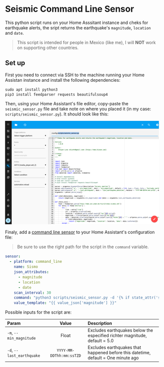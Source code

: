 # Seismic Command Line Sensor

This python script runs on your Home Asssitant instance and cheks for earthquake alerts, the sript returns the earthquake's `magnitude`, `location` and `date`.

> This script is intended for people in Mexico (like me), I will **NOT** work on supporting other countries.

## Set up

First you need to connect via SSH to the machine running your Home Assistan instance and install the following dependencies:

```
sudo apt install python3
pip3 install feedparser requests beautifulsoup4
```

Then, using your Home Assistant's file editor, copy-paste the `seismic_sensor.py` file and take note on where you placed it (in my case: `scripts/seismic_sensor.py`). It should look like this:

![Home Assistant File Editor Seismic Sensor](../res/HomeAssistantFileEditorSeismicSensor.png?raw=true "Home Assistant File Editor Seismic Sensor")

Finaly, add a [command line sensor](https://www.home-assistant.io/integrations/sensor.command_line) to your Home Assistant's configuration file:

> Be sure to use the right path for the script in the `command` variable.

```yaml
sensor:
  - platform: command_line
    name: Sismo
    json_attributes:
      - magnitude
      - location
      - date
    scan_interval: 30
    command: "python3 scripts/seismic_sensor.py -d '{% if state_attr('sensor.sismo', 'date') %}{{ state_attr('sensor.sismo', 'date') }}{% else %}{{ (now() - timedelta(minutes = 1)).isoformat() }}{% endif %}'"
    value_template: "{{ value_json['magnitude'] }}"
```

Possible inputs for the script are:

| Param                     | Value                    | Description                                                                       |
| :------------------------ | :----------------------: | :-------------------------------------------------------------------------------- |
| `-m`, `--min_magnitude`   | Float                    | Excludes earthquakes below the especified richter magnitude, default = 5.0        |
| `-d`, `--last_earthquake` | `YYYY-MM-DDThh:mm:ssTZD` | Excludes earthquakes that happened before this datetime, default = One minute ago |